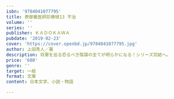 ```yaml
---
isbn: '9784041077795'
title: 表御番医師診療禄13 不治
volume: ''
series: ''
publisher: ＫＡＤＯＫＡＷＡ
pubdate: '2019-02-23'
cover: 'https://cover.openbd.jp/9784041077795.jpg'
author: 上田秀人／著
description: 将軍を巡る恐るべき陰謀の全てが明らかになる！シリーズ完結へ。
price: '680'
genre: ''
target: 一般
format: 文庫
content: 日本文学、小説・物語

---
```

